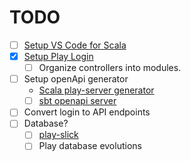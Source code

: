# TODO

- [ ] [Setup VS Code for Scala](https://www.scala-lang.org/2019/04/16/metals.html)
- [x] [Setup Play Login](https://www.playframework.com/documentation/2.1.0/JavaGuide4)
    - [ ] Organize controllers into modules.
- [ ] Setup openApi generator 
    - [Scala play-server generator](https://openapi-generator.tech/docs/generators/scala-play-server)
    - [ ] [sbt openapi server](https://github.com/OpenAPITools/sbt-openapi-generator)
- [ ] Convert login to API endpoints
- [ ] Database?
    - [ ] [play-slick](https://www.playframework.com/documentation/2.8.x/PlaySlick)
    - [ ] Play database evolutions